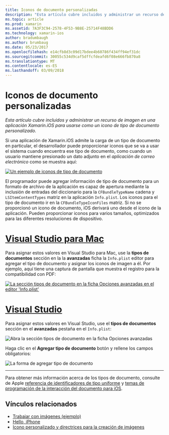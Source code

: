 ```yaml
---
title: Iconos de documento personalizadas
description: "Esta artículo cubre incluidos y administrar un recurso de imagen en una aplicación Xamarin.iOS para usarse como un icono de tipo de documento personalizado."
ms.topic: article
ms.prod: xamarin
ms.assetid: 7A3F3C94-2578-4F53-9B8E-25714F48BDD6
ms.technology: xamarin-ios
author: bradumbaugh
ms.author: brumbaug
ms.date: 05/23/2017
ms.openlocfilehash: e14cfb8d3c09d17bdee4b60786f434ff94ef31dc
ms.sourcegitcommit: 30055c534d9caf5dffcfdeafd6f08e666fb870a8
ms.translationtype: MT
ms.contentlocale: es-ES
ms.lasthandoff: 03/09/2018
---
```

# <a name="custom-document-icons"></a>Iconos de documento personalizadas

_Esta artículo cubre incluidos y administrar un recurso de imagen en una aplicación Xamarin.iOS para usarse como un icono de tipo de documento personalizado._

Si una aplicación de Xamarin.iOS admite la carga de un tipo de documento en particular, el desarrollador puede proporcionar iconos que se va a usar el sistema cuando encuentra ese tipo de documento, como cuando un usuario mantiene presionado un dato adjunto en el *aplicación de correo electrónico* como se muestra aquí:

 [![](custom-document-types-images/17.png "Un ejemplo de iconos de tipo de documento")](custom-document-types-images/17.png#lightbox)

El programador puede agregar información de tipo de documento para un formato de archivo de la aplicación es capaz de apertura mediante la inclusión de entradas del diccionario para la `CFBundleTypeName` cadena y `LSItemContentTypes` matriz en la aplicación `Info.plist`. Los iconos para el tipo de documento ir en la `CFBundleTypeIconFiles` matriz. Si no se proporcionó un icono de documento, iOS derivará uno desde el icono de la aplicación.
Pueden proporcionar iconos para varios tamaños, optimizados para las diferentes resoluciones de dispositivo. 

# <a name="visual-studio-for-mactabvsmac"></a>[Visual Studio para Mac](#tab/vsmac)

Para asignar estos valores en Visual Studio para Mac, use la **tipos de documentos** sección en la la **avanzadas** ficha la `Info.plist` editor para agregar el tipo de documento y asignar los iconos de imagen a él. Por ejemplo, aquí tiene una captura de pantalla que muestra el registro para la compatibilidad con PDF:

 [![](custom-document-types-images/18.png "La sección tipos de documento en la ficha Opciones avanzadas en el editor 'Info.plist'")](custom-document-types-images/18.png#lightbox)
 
# <a name="visual-studiotabvswin"></a>[Visual Studio](#tab/vswin)

Para asignar estos valores en Visual Studio, use el **tipos de documentos** sección en el **avanzadas** pestaña en el `Info.plist`:

 ![](custom-document-types-images/doc01w.png "Abra la sección tipos de documento en la ficha Opciones avanzadas")

Haga clic en el **Agregar tipo de documento** botón y rellene los campos obligatorios:

![](custom-document-types-images/doc02w.png "La forma de agregar tipo de documento")

-----


Para obtener más información acerca de los tipos de documento, consulte de Apple [referencia de identificadores de tipo uniforme](http://developer.apple.com/library/ios/#documentation/Miscellaneous/Reference/UTIRef/Articles/System-DeclaredUniformTypeIdentifiers.html) y [temas de programación de la interacción del documento para iOS](http://developer.apple.com/library/ios/#documentation/FileManagement/Conceptual/DocumentInteraction_TopicsForIOS/Introduction/Introduction.html).


## <a name="related-links"></a>Vínculos relacionados

- [Trabajar con imágenes (ejemplo)](https://developer.xamarin.com/samples/WorkingWithImages/)
- [Hello, iPhone](~/ios/get-started/hello-ios/index.md)
- [Icono personalizado y directrices para la creación de imágenes](http://developer.apple.com/library/ios/#documentation/UserExperience/Conceptual/MobileHIG/IconsImages/IconsImages.html)
